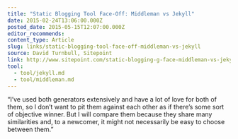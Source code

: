 ```yaml
---
title: "Static Blogging Tool Face-Off: Middleman vs Jekyll"
date: 2015-02-24T13:06:00.000Z
posted_date: 2015-05-15T12:07:00.000Z
editor_recommends:
content_type: Article
slug: links/static-blogging-tool-face-off-middleman-vs-jekyll
source: David Turnbull, Sitepoint
link: http://www.sitepoint.com/static-blogging-g-face-middleman-vs-jekyll/
tool:
  - tool/jekyll.md
  - tool/middleman.md
---
```

“I’ve used both generators extensively and have a lot of love for both of them, so I don’t want to pit them against each other as if there’s some sort of objective winner. But I will compare them because they share many similarities and, to a newcomer, it might not necessarily be easy to choose between them.”



